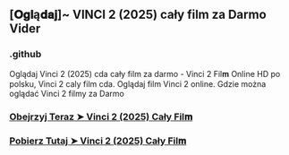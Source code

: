 ## [𝐎𝐠𝐥ą𝐝𝐚𝐣]~ VINCI 2 (2025) cały film za Darmo Vider

### .github

Oglądaj Vinci 2 (2025) cda cały film za darmo - Vinci 2 Fil𝐦 Online HD po polsku, Vinci 2 caly film cda. Oglądaj film Vinci 2 online. Gdzie można oglądać Vinci 2 filmy za Darmo

### [Obejrzyj Teraz ➤ Vinci 2 (2025) Cały Fil𝐦](https://streamzy.fun/pl/movie/1339552/vinci-2-gitver)

### [Pobierz Tutaj ➤ Vinci 2 (2025) Cały Fil𝐦](https://streamzy.fun/pl/movie/1339552/vinci-2-gitver)
